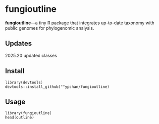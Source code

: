 # fungioutline
**fungioutline**—a tiny R package that integrates up-to-date taxonomy with public genomes for phylogenomic analysis.
## Updates
2025.20 updated classes
## Install
```
library(devtools)
devtools::install_github(""ypchan/fungioutline)
```
## Usage
```
library(fungioutline)
head(outline)
```
